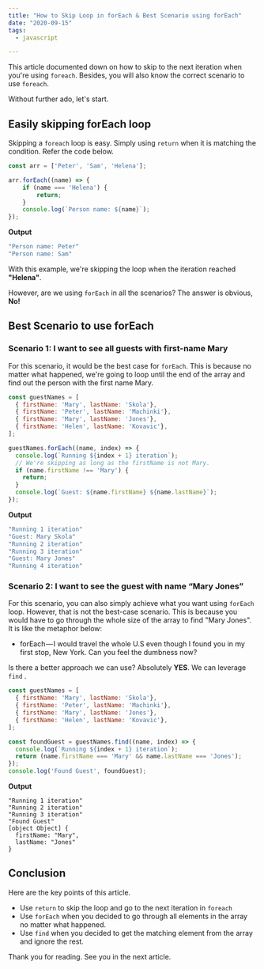 ```yaml
---
title: "How to Skip Loop in forEach & Best Scenario using forEach"
date: "2020-09-15"
tags:
  - javascript

---
```


This article documented down on how to skip to the next iteration when you're using `foreach`. Besides, you will also know the correct scenario to use `foreach`. 

Without further ado, let's start.

## Easily skipping forEach loop

Skipping a `foreach` loop is easy. Simply using `return` when it is matching the condition. Refer the code below.

```javascript
const arr = ['Peter', 'Sam', 'Helena'];

arr.forEach((name) => {
	if (name === 'Helena') {
		return;
	}
	console.log(`Person name: ${name}`);
});
```

**Output**

```bash
"Person name: Peter"
"Person name: Sam"
```

With this example, we're skipping the loop when the iteration reached **"Helena"**.

However, are we using `forEach` in all the scenarios? 
The answer is obvious, **No!** 

## Best Scenario to use forEach

### Scenario 1: I want to see all guests with first-name Mary

For this scenario, it would be the best case for `forEach`. This is because no matter what happened, we're going to loop until the end of the array and find out the person with the first name Mary.

```javascript
const guestNames = [
  { firstName: 'Mary', lastName: 'Skola'},
  { firstName: 'Peter', lastName: 'Machinki'},
  { firstName: 'Mary', lastName: 'Jones'},
  { firstName: 'Helen', lastName: 'Kovavic'},
];

guestNames.forEach((name, index) => {
  console.log(`Running ${index + 1} iteration`);
  // We're skipping as long as the firstName is not Mary.
  if (name.firstName !== 'Mary') {
    return;
  }
  console.log(`Guest: ${name.firstName} ${name.lastName}`);
});
```

**Output**

```bash
"Running 1 iteration"
"Guest: Mary Skola"
"Running 2 iteration"
"Running 3 iteration"
"Guest: Mary Jones"
"Running 4 iteration"
```

### Scenario 2: I want to see the guest with name “Mary Jones”

For this scenario, you can also simply achieve what you want using `forEach` loop. However, that is not the best-case scenario. This is because you would have to go through the whole size of the array to find "Mary Jones". It is like the metaphor below:

- forEach — I would travel the whole U.S even though I found you in my first stop, New York. Can you feel the dumbness now?

Is there a better approach we can use? Absolutely **YES**. We can leverage `find` .

```javascript
const guestNames = [
  { firstName: 'Mary', lastName: 'Skola'},
  { firstName: 'Peter', lastName: 'Machinki'},
  { firstName: 'Mary', lastName: 'Jones'},
  { firstName: 'Helen', lastName: 'Kovavic'},
];

const foundGuest = guestNames.find((name, index) => {
  console.log(`Running ${index + 1} iteration`);
  return (name.firstName === 'Mary' && name.lastName === 'Jones');
});
console.log('Found Guest', foundGuest);
```

**Output**

```
"Running 1 iteration"
"Running 2 iteration"
"Running 3 iteration"
"Found Guest"
[object Object] {
  firstName: "Mary",
  lastName: "Jones"
}
```

## Conclusion

Here are the key points of this article.

- Use `return` to skip the loop and go to the next iteration in `foreach`
- Use `forEach` when you decided to go through all elements in the array no matter what happened.
- Use `find` when you decided to get the matching element from the array and ignore the rest.

Thank you for reading. See you in the next article.

